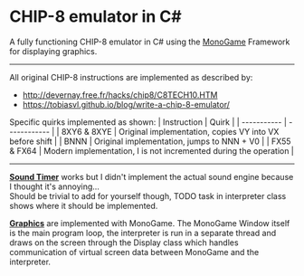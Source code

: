 # CHIP-8 emulator in C#
A fully functioning CHIP-8 emulator in C# using the [MonoGame](https://www.monogame.net/) Framework for displaying graphics.

---

All original CHIP-8 instructions are implemented as described by:
 - http://devernay.free.fr/hacks/chip8/C8TECH10.HTM
 - https://tobiasvl.github.io/blog/write-a-chip-8-emulator/

Specific quirks implemented as shown:
| Instruction | Quirk |
| ----------- | ------------ |
| 8XY6 & 8XYE | Original implementation, copies VY into VX before shift |
| BNNN | Original implementation, jumps to NNN + V0 |
| FX55 & FX64 | Modern implementation, I is not incremented during the operation |

---

<ins>**Sound Timer**</ins> works but I didn't implement the actual sound engine because I thought it's annoying...  
Should be trivial to add for yourself though, TODO task in interpreter class shows where it should be implemented.

<ins>**Graphics**</ins> are implemented with MonoGame. The MonoGame Window itself is the main program loop, the interpreter is run in a separate thread and draws on the screen through the Display class which handles communication of virtual screen data between MonoGame and the interpreter.
